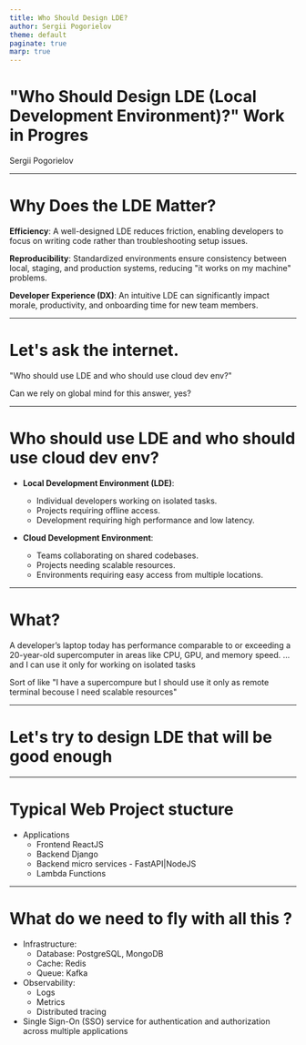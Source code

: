 ```yaml
---
title: Who Should Design LDE?
author: Sergii Pogorielov
theme: default
paginate: true
marp: true
---
```


# "Who Should Design LDE (Local Development Environment)?" **Work in Progres**

Sergii Pogorielov

---

# Why Does the LDE Matter?

**Efficiency**: A well-designed LDE reduces friction, enabling developers to focus on writing code rather than troubleshooting setup issues.

**Reproducibility**: Standardized environments ensure consistency between local, staging, and production systems, reducing "it works on my machine" problems.

**Developer Experience (DX)**: An intuitive LDE can significantly impact morale, productivity, and onboarding time for new team members.

---

# Let's ask the internet.

 "Who should use LDE and who should use cloud dev env?" 

 Can we rely on global mind for this answer, yes?

 ---

# Who should use LDE and who should use cloud dev env?

- **Local Development Environment (LDE)**:
  - Individual developers working on isolated tasks.
  - Projects requiring offline access.
  - Development requiring high performance and low latency.

- **Cloud Development Environment**:
  - Teams collaborating on shared codebases.
  - Projects needing scalable resources.
  - Environments requiring easy access from multiple locations.

---

# What?

A developer’s laptop today has performance comparable to or exceeding a 20-year-old supercomputer in areas like CPU, GPU, and memory speed. ... and I can use it only for working on isolated tasks

Sort of like "I have a supercompure but I should use it only as remote terminal becouse I need scalable resources"

---

# Let's try to design LDE that will be good enough

---

# Typical Web Project stucture

* Applications
    + Frontend ReactJS 
    + Backend Django
    + Backend micro services - FastAPI|NodeJS
    + Lambda Functions

---
# What do we need to fly with all this ?

* Infrastructure:
	+ Database: PostgreSQL, MongoDB
	+ Cache: Redis
	+ Queue: Kafka
* Observability:
	+ Logs
	+ Metrics
	+ Distributed tracing
* Single Sign-On (SSO) service for authentication and authorization across multiple applications

